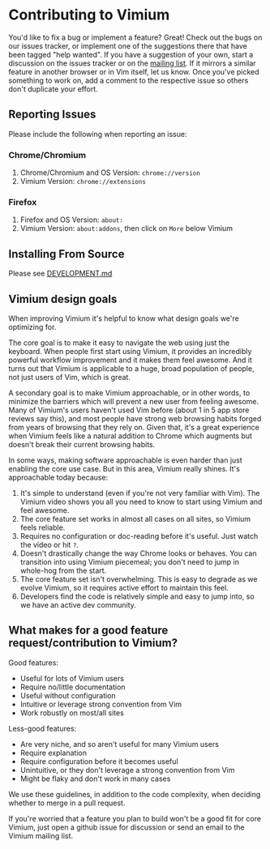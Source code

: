 # Contributing to Vimium

You'd like to fix a bug or implement a feature? Great! Check out the bugs on our issues tracker, or implement
one of the suggestions there that have been tagged "help wanted". If you have a suggestion of your own, start
a discussion on the issues tracker or on the
[mailing list](https://groups.google.com/group/vimium-dev?hl=en). If it mirrors a similar feature in another
browser or in Vim itself, let us know. Once you've picked something to work on, add a comment to the
respective issue so others don't duplicate your effort.

## Reporting Issues

Please include the following when reporting an issue:

### Chrome/Chromium

 1. Chrome/Chromium and OS Version: `chrome://version`
 1. Vimium Version: `chrome://extensions`

### Firefox

 1. Firefox and OS Version: `about:`
 1. Vimium Version: `about:addons`, then click on `More` below Vimium

## Installing From Source

Please see [DEVELOPMENT.md](DEVELOPMENT.md)

Vimium design goals
-------------------

When improving Vimium it's helpful to know what design goals we're optimizing for.

The core goal is to make it easy to navigate the web using just the keyboard. When people first start using
Vimium, it provides an incredibly powerful workflow improvement and it makes them feel awesome. And it turns
out that Vimium is applicable to a huge, broad population of people, not just users of Vim, which is great.

A secondary goal is to make Vimium approachable, or in other words, to minimize the barriers which will
prevent a new user from feeling awesome. Many of Vimium's users haven't used Vim before (about 1 in 5 app
store reviews say this), and most people have strong web browsing habits forged from years of browsing that
they rely on. Given that, it's a great experience when Vimium feels like a natural addition to Chrome which
augments but doesn't break their current browsing habits.

In some ways, making software approachable is even harder than just enabling the core use case. But in this
area, Vimium really shines. It's approachable today because:

1. It's simple to understand (even if you're not very familiar with Vim). The Vimium video shows you all you
   need to know to start using Vimium and feel awesome.
2. The core feature set works in almost all cases on all sites, so Vimium feels reliable.
3. Requires no configuration or doc-reading before it's useful. Just watch the video or hit `?`.
4. Doesn't drastically change the way Chrome looks or behaves. You can transition into using Vimium piecemeal;
   you don't need to jump in whole-hog from the start.
5. The core feature set isn't overwhelming. This is easy to degrade as we evolve Vimium, so it requires active
   effort to maintain this feel.
6. Developers find the code is relatively simple and easy to jump into, so we have an active dev community.

## What makes for a good feature request/contribution to Vimium?

Good features:

* Useful for lots of Vimium users
* Require no/little documentation
* Useful without configuration
* Intuitive or leverage strong convention from Vim
* Work robustly on most/all sites

Less-good features:

* Are very niche, and so aren't useful for many Vimium users
* Require explanation
* Require configuration before it becomes useful
* Unintuitive, or they don't leverage a strong convention from Vim
* Might be flaky and don't work in many cases

We use these guidelines, in addition to the code complexity, when deciding whether to merge in a pull request.

If you're worried that a feature you plan to build won't be a good fit for core Vimium, just open a github
issue for discussion or send an email to the Vimium mailing list.
